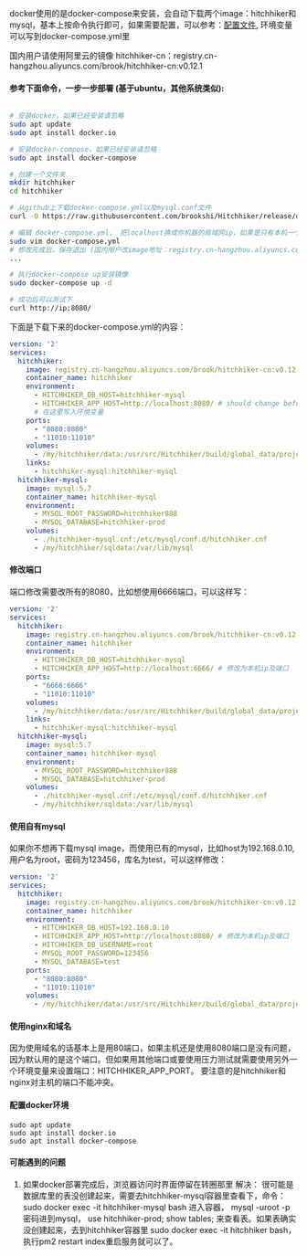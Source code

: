 docker使用的是docker-compose来安装，会自动下载两个image：hitchhiker和mysql，基本上按命令执行即可，如果需要配置，可以参考：[配置文件](configuration.md), 环境变量可以写到docker-compose.yml里

国内用户请使用阿里云的镜像 hitchhiker-cn：registry.cn-hangzhou.aliyuncs.com/brook/hitchhiker-cn:v0.12.1

#### 参考下面命令，一步一步部署 (基于ubuntu，其他系统类似):
``` bash

# 安装docker，如果已经安装请忽略
sudo apt update
sudo apt install docker.io

# 安装docker-compose，如果已经安装请忽略
sudo apt install docker-compose

# 创建一个文件夹
mkdir hitchhiker
cd hitchhiker

# 从github上下载docker-compose.yml以及mysql.conf文件
curl -O https://raw.githubusercontent.com/brookshi/Hitchhiker/release/deploy/docker/hitchhiker_and_mysql/docker-compose.yml -O https://raw.githubusercontent.com/brookshi/Hitchhiker/release/deploy/docker/hitchhiker_and_mysql/hitchhiker-mysql.cnf

# 编辑 docker-compose.yml， 把localhost换成你机器的局域网ip，如果是只有本机一个人用那就localhost也可以
sudo vim docker-compose.yml
# 修改完成后，保存退出 (国内用户改image地址：registry.cn-hangzhou.aliyuncs.com/brook/hitchhiker-cn:v0.12.1， 以及写入环境变量配置hitchhiker以及mysql)
...

# 执行docker-compose up安装镜像
sudo docker-compose up -d

# 成功后可以测试下
curl http://ip:8080/
```

下面是下载下来的docker-compose.yml的内容：
```yaml
version: '2'
services:
  hitchhiker:
    image: registry.cn-hangzhou.aliyuncs.com/brook/hitchhiker-cn:v0.12.1
    container_name: hitchhiker
    environment:
      - HITCHHIKER_DB_HOST=hitchhiker-mysql
      - HITCHHIKER_APP_HOST=http://localhost:8080/ # should change before deploying.
      # 在这里写入环境变量
    ports:
      - "8080:8080"
      - "11010:11010"
    volumes:
      - /my/hitchhiker/data:/usr/src/Hitchhiker/build/global_data/project
    links:
      - hitchhiker-mysql:hitchhiker-mysql
  hitchhiker-mysql:
    image: mysql:5.7
    container_name: hitchhiker-mysql
    environment:
      - MYSQL_ROOT_PASSWORD=hitchhiker888
      - MYSQL_DATABASE=hitchhiker-prod
    volumes:
      - ./hitchhiker-mysql.cnf:/etc/mysql/conf.d/hitchhiker.cnf
      - /my/hitchhiker/sqldata:/var/lib/mysql
```

#### 修改端口

端口修改需要改所有的8080，比如想使用6666端口，可以这样写：
```yml
version: '2'
services:
  hitchhiker:
    image: registry.cn-hangzhou.aliyuncs.com/brook/hitchhiker-cn:v0.12.1
    container_name: hitchhiker
    environment:
      - HITCHHIKER_DB_HOST=hitchhiker-mysql
      - HITCHHIKER_APP_HOST=http://localhost:6666/ # 修改为本机ip及端口
    ports:
      - "6666:6666"
      - "11010:11010"
    volumes:
      - /my/hitchhiker/data:/usr/src/Hitchhiker/build/global_data/project
    links:
      - hitchhiker-mysql:hitchhiker-mysql
  hitchhiker-mysql:
    image: mysql:5.7
    container_name: hitchhiker-mysql
    environment:
      - MYSQL_ROOT_PASSWORD=hitchhiker888
      - MYSQL_DATABASE=hitchhiker-prod
    volumes:
      - ./hitchhiker-mysql.cnf:/etc/mysql/conf.d/hitchhiker.cnf
      - /my/hitchhiker/sqldata:/var/lib/mysql
```
#### 使用自有mysql

如果你不想再下载mysql image，而使用已有的mysql，比如host为192.168.0.10, 用户名为root，密码为123456，库名为test，可以这样修改：
```yml
version: '2'
services:
  hitchhiker:
    image: registry.cn-hangzhou.aliyuncs.com/brook/hitchhiker-cn:v0.12.1
    container_name: hitchhiker
    environment:
      - HITCHHIKER_DB_HOST=192.168.0.10
      - HITCHHIKER_APP_HOST=http://localhost:8080/ # 修改为本机ip及端口
      - HITCHHIKER_DB_USERNAME=root
      - MYSQL_ROOT_PASSWORD=123456
      - MYSQL_DATABASE=test
    ports:
      - "8080:8080"
      - "11010:11010"
    volumes:
      - /my/hitchhiker/data:/usr/src/Hitchhiker/build/global_data/project
```

#### 使用nginx和域名

因为使用域名的话基本上是用80端口，如果主机还是使用8080端口是没有问题，因为默认用的是这个端口。但如果用其他端口或要使用压力测试就需要使用另外一个环境变量来设置端口：HITCHHIKER_APP_PORT。
要注意的是hitchhiker和nginx对主机的端口不能冲突。

#### 配置docker环境

```
sudo apt update
sudo apt install docker.io
sudo apt install docker-compose
```

#### 可能遇到的问题
1. 如果docker部署完成后，浏览器访问时界面停留在转圈那里
解决： 很可能是数据库里的表没创建起来，需要去hitchhiker-mysql容器里查看下，命令：sudo docker exec -it hitchhiker-mysql bash 进入容器， mysql -uroot -p 密码进到mysql， use hitchhiker-prod; show tables; 来查看表。如果表确实没创建起来，去到hitchhiker容器里 sudo docker exec -it hitchhiker bash， 执行pm2 restart index重启服务就可以了。
